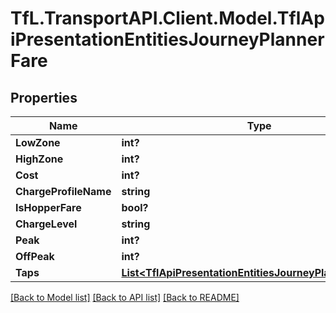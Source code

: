 # TfL.TransportAPI.Client.Model.TflApiPresentationEntitiesJourneyPlannerFare
## Properties

Name | Type | Description | Notes
------------ | ------------- | ------------- | -------------
**LowZone** | **int?** |  | [optional] 
**HighZone** | **int?** |  | [optional] 
**Cost** | **int?** |  | [optional] 
**ChargeProfileName** | **string** |  | [optional] 
**IsHopperFare** | **bool?** |  | [optional] 
**ChargeLevel** | **string** |  | [optional] 
**Peak** | **int?** |  | [optional] 
**OffPeak** | **int?** |  | [optional] 
**Taps** | [**List&lt;TflApiPresentationEntitiesJourneyPlannerFareTap&gt;**](TflApiPresentationEntitiesJourneyPlannerFareTap.md) |  | [optional] 

[[Back to Model list]](../../TfL.TransportAPI.Client/docs/README.md#documentation-for-models) [[Back to API list]](../../TfL.TransportAPI.Client/docs/README.md#documentation-for-api-endpoints) [[Back to README]](../../TfL.TransportAPI.Client/docs/README.md)

